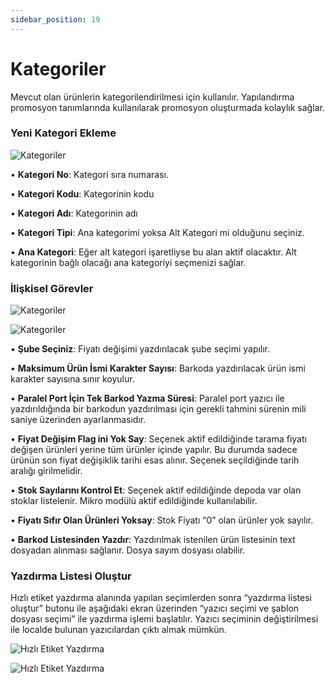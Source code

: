 ```yaml
---
sidebar_position: 19
---
```


# Kategoriler

Mevcut olan ürünlerin kategorilendirilmesi için kullanılır. Yapılandırma promosyon tanımlarında kullanılarak promosyon oluşturmada kolaylık sağlar.

### Yeni Kategori Ekleme
 
![Kategoriler](/img/moduller/kategoriler-1.png)

•	**Kategori No**: Kategori sıra numarası.

•	**Kategori Kodu**: Kategorinin kodu

•	**Kategori Adı**: Kategorinin adı

•	**Kategori Tipi**: Ana kategorimi yoksa Alt Kategori mi olduğunu seçiniz.

•	**Ana Kategori**: Eğer alt kategori işaretliyse bu alan aktif olacaktır. Alt kategorinin bağlı olacağı ana kategoriyi seçmenizi sağlar.

### İlişkisel Görevler

![Kategoriler](/img/moduller/kategoriler-2.png)

![Kategoriler](/img/moduller/kategoriler-3.png)


•	**Şube Seçiniz**: Fiyatı değişimi yazdırılacak şube seçimi yapılır.

•	**Maksimum Ürün İsmi Karakter Sayısı**:  Barkoda yazdırılacak ürün ismi karakter sayısına sınır koyulur.

•	**Paralel Port İçin Tek Barkod Yazma Süresi**: Paralel port yazıcı ile yazdırıldığında bir barkodun yazdırılması için gerekli tahmini sürenin mili saniye üzerinden ayarlanmasıdır.

•	**Fiyat Değişim Flag ini Yok Say**: Seçenek aktif edildiğinde tarama fiyatı değişen ürünleri yerine tüm ürünler içinde yapılır. Bu durumda sadece ürünün son fiyat değişiklik tarihi esas alınır. Seçenek seçildiğinde tarih aralığı girilmelidir.

•	**Stok Sayılarını Kontrol Et**: Seçenek aktif edildiğinde depoda var olan stoklar listelenir. Mikro modülü aktif edildiğinde kullanılabilir.

•	**Fiyatı Sıfır Olan Ürünleri Yoksay**:  Stok Fiyatı “0” olan ürünler yok sayılır.

•	**Barkod Listesinden Yazdır**: Yazdırılmak istenilen ürün listesinin text dosyadan alınması sağlanır. Dosya sayım dosyası olabilir.

### Yazdırma Listesi Oluştur

Hızlı etiket yazdırma alanında yapılan seçimlerden sonra “yazdırma listesi oluştur” butonu ile aşağıdaki ekran üzerinden “yazıcı seçimi ve şablon dosyası seçimi” ile yazdırma işlemi başlatılır.
Yazıcı seçiminin değiştirilmesi ile localde bulunan yazıcılardan çıktı almak mümkün.

![Hızlı Etiket Yazdırma](/img/moduller/hizli-etiket-yazdirma-2.png)

![Hızlı Etiket Yazdırma](/img/moduller/hizli-etiket-yazdirma-3.png)
